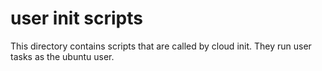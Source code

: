 # user init scripts

This directory contains scripts that are called by cloud init.
They run user tasks as the ubuntu user.
